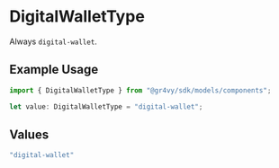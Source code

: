 # DigitalWalletType

Always `digital-wallet`.

## Example Usage

```typescript
import { DigitalWalletType } from "@gr4vy/sdk/models/components";

let value: DigitalWalletType = "digital-wallet";
```

## Values

```typescript
"digital-wallet"
```